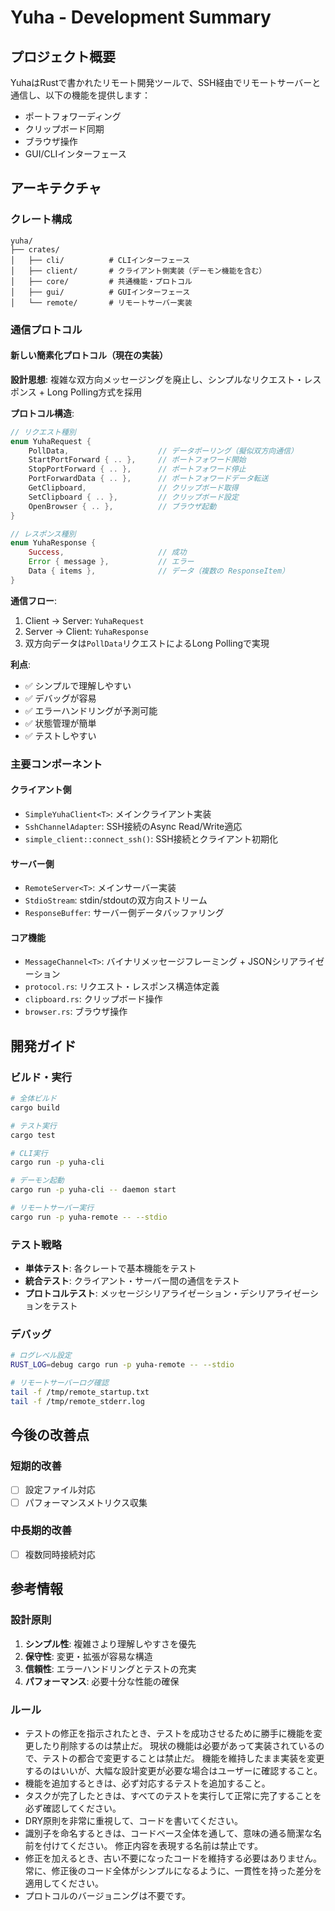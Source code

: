 # Yuha - Development Summary

## プロジェクト概要

YuhaはRustで書かれたリモート開発ツールで、SSH経由でリモートサーバーと通信し、以下の機能を提供します：

- ポートフォワーディング
- クリップボード同期
- ブラウザ操作
- GUI/CLIインターフェース

## アーキテクチャ

### クレート構成

```
yuha/
├── crates/
│   ├── cli/          # CLIインターフェース
│   ├── client/       # クライアント側実装（デーモン機能を含む）
│   ├── core/         # 共通機能・プロトコル
│   ├── gui/          # GUIインターフェース  
│   └── remote/       # リモートサーバー実装
```

### 通信プロトコル

#### 新しい簡素化プロトコル（現在の実装）

**設計思想**: 複雑な双方向メッセージングを廃止し、シンプルなリクエスト・レスポンス + Long Polling方式を採用

**プロトコル構造**:
```rust
// リクエスト種別
enum YuhaRequest {
    PollData,                    // データポーリング（擬似双方向通信）
    StartPortForward { .. },     // ポートフォワード開始
    StopPortForward { .. },      // ポートフォワード停止
    PortForwardData { .. },      // ポートフォワードデータ転送
    GetClipboard,                // クリップボード取得
    SetClipboard { .. },         // クリップボード設定
    OpenBrowser { .. },          // ブラウザ起動
}

// レスポンス種別
enum YuhaResponse {
    Success,                     // 成功
    Error { message },           // エラー
    Data { items },              // データ（複数の ResponseItem）
}
```

**通信フロー**:
1. Client → Server: `YuhaRequest`
2. Server → Client: `YuhaResponse`
3. 双方向データは`PollData`リクエストによるLong Pollingで実現

**利点**:
- ✅ シンプルで理解しやすい
- ✅ デバッグが容易
- ✅ エラーハンドリングが予測可能
- ✅ 状態管理が簡単
- ✅ テストしやすい

### 主要コンポーネント

#### クライアント側
- `SimpleYuhaClient<T>`: メインクライアント実装
- `SshChannelAdapter`: SSH接続のAsync Read/Write適応
- `simple_client::connect_ssh()`: SSH接続とクライアント初期化

#### サーバー側  
- `RemoteServer<T>`: メインサーバー実装
- `StdioStream`: stdin/stdoutの双方向ストリーム
- `ResponseBuffer`: サーバー側データバッファリング

#### コア機能
- `MessageChannel<T>`: バイナリメッセージフレーミング + JSONシリアライゼーション
- `protocol.rs`: リクエスト・レスポンス構造体定義
- `clipboard.rs`: クリップボード操作
- `browser.rs`: ブラウザ操作

## 開発ガイド

### ビルド・実行

```bash
# 全体ビルド
cargo build

# テスト実行
cargo test

# CLI実行
cargo run -p yuha-cli

# デーモン起動
cargo run -p yuha-cli -- daemon start

# リモートサーバー実行
cargo run -p yuha-remote -- --stdio
```

### テスト戦略

- **単体テスト**: 各クレートで基本機能をテスト
- **統合テスト**: クライアント・サーバー間の通信をテスト
- **プロトコルテスト**: メッセージシリアライゼーション・デシリアライゼーションをテスト

### デバッグ

```bash
# ログレベル設定
RUST_LOG=debug cargo run -p yuha-remote -- --stdio

# リモートサーバーログ確認
tail -f /tmp/remote_startup.txt
tail -f /tmp/remote_stderr.log
```

## 今後の改善点

### 短期的改善
- [ ] 設定ファイル対応
- [ ] パフォーマンスメトリクス収集

### 中長期的改善
- [ ] 複数同時接続対応

## 参考情報

### 設計原則
1. **シンプル性**: 複雑さより理解しやすさを優先
2. **保守性**: 変更・拡張が容易な構造
3. **信頼性**: エラーハンドリングとテストの充実
4. **パフォーマンス**: 必要十分な性能の確保

### ルール

- テストの修正を指示されたとき、テストを成功させるために勝手に機能を変更したり削除するのは禁止だ。 
  現状の機能は必要があって実装されているので、テストの都合で変更することは禁止だ。
  機能を維持したまま実装を変更するのはいいが、大幅な設計変更が必要な場合はユーザーに確認すること。
- 機能を追加するときは、必ず対応するテストを追加すること。
- タスクが完了したときは、すべてのテストを実行して正常に完了することを必ず確認してください。
- DRY原則を非常に重視して、コードを書いてください。
- 識別子を命名するときは、コードベース全体を通して、意味の通る簡潔な名前を付けてください。 修正内容を表現する名前は禁止です。
- 修正を加えるとき、古い不要になったコードを維持する必要はありません。常に、修正後のコード全体がシンプルになるように、一貫性を持った差分を適用してください。 
- プロトコルのバージョニングは不要です。